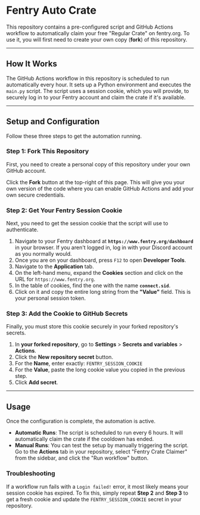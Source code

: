 # Fentry Auto Crate 

This repository contains a pre-configured script and GitHub Actions workflow to automatically claim your free "Regular Crate" on fentry.org. To use it, you will first need to create your own copy (**fork**) of this repository.

---

## How It Works

The GitHub Actions workflow in this repository is scheduled to run automatically every hour. It sets up a Python environment and executes the `main.py` script. The script uses a session cookie, which you will provide, to securely log in to your Fentry account and claim the crate if it's available.

---
## Setup and Configuration

Follow these three steps to get the automation running.

### Step 1: Fork This Repository

First, you need to create a personal copy of this repository under your own GitHub account.

Click the **Fork** button at the top-right of this page. This will give you your own version of the code where you can enable GitHub Actions and add your own secure credentials.



### Step 2: Get Your Fentry Session Cookie

Next, you need to get the session cookie that the script will use to authenticate.

1.  Navigate to your Fentry dashboard at **`https://www.fentry.org/dashboard`** in your browser. If you aren't logged in, log in with your Discord account as you normally would.
2.  Once you are on your dashboard, press `F12` to open **Developer Tools**.
3.  Navigate to the **Application** tab.
4.  On the left-hand menu, expand the **Cookies** section and click on the URL for `https://www.fentry.org`.
5.  In the table of cookies, find the one with the name **`connect.sid`**.
6.  Click on it and copy the entire long string from the **"Value"** field. This is your personal session token.

### Step 3: Add the Cookie to GitHub Secrets

Finally, you must store this cookie securely in your forked repository's secrets.

1.  In **your forked repository**, go to **Settings** > **Secrets and variables** > **Actions**.
2.  Click the **New repository secret** button.
3.  For the **Name**, enter exactly:
    `FENTRY_SESSION_COOKIE`
4.  For the **Value**, paste the long cookie value you copied in the previous step.
5.  Click **Add secret**.

---
## Usage

Once the configuration is complete, the automation is active.

* **Automatic Runs**: The script is scheduled to run every 6 hours. It will automatically claim the crate if the cooldown has ended.
* **Manual Runs**: You can test the setup by manually triggering the script. Go to the **Actions** tab in your repository, select "Fentry Crate Claimer" from the sidebar, and click the "Run workflow" button.

### Troubleshooting

If a workflow run fails with a `Login failed!` error, it most likely means your session cookie has expired. To fix this, simply repeat **Step 2** and **Step 3** to get a fresh cookie and update the `FENTRY_SESSION_COOKIE` secret in your repository.
